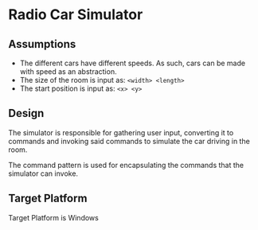﻿# Radio Car Simulator

## Assumptions
* The different cars have different speeds. As such, cars can be made with speed as an abstraction.
* The size of the room is input as: `<width> <length>`
* The start position is input as: `<x> <y>`

## Design
The simulator is responsible for gathering user input, 
converting it to commands and invoking said commands to simulate the car driving in the room.

The command pattern is used for encapsulating the commands that the simulator can invoke.

## Target Platform
Target Platform is Windows